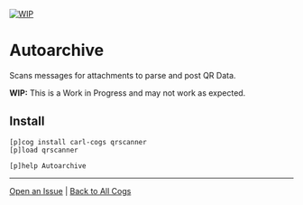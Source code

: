 [![WIP](https://img.shields.io/badge/tag-WIP-orange?logo=git&logoColor=white)](../README.md#tags)
# Autoarchive

Scans messages for attachments to parse and post QR Data.

**WIP:** This is a Work in Progress and may not work as expected.

## Install

```text
[p]cog install carl-cogs qrscanner
[p]load qrscanner

[p]help Autoarchive
```

---
[Open an Issue](https://github.com/smashedr/carl-cogs/issues/new?title=Autoarchive) |
[Back to All Cogs](../README.md#public-cogs)
